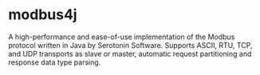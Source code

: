 modbus4j
========

A high-performance and ease-of-use implementation of the Modbus protocol written in Java by Serotonin Software. Supports ASCII, RTU, TCP, and UDP transports as slave or master, automatic request partitioning and response data type parsing.
